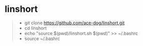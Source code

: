 # linshort
> - git clone https://github.com/ace-dog/linshort.git
> - cd linshort
> - echo "source $(pwd)/linshort.sh $(pwd)" >> ~/.bashrc
> - source ~/.bashrc
